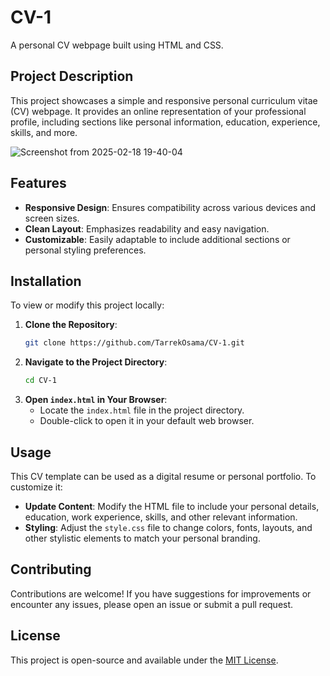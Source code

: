 # CV-1

A personal CV webpage built using HTML and CSS.

## Project Description

This project showcases a simple and responsive personal curriculum vitae (CV) webpage. It provides an online representation of your professional profile, including sections like personal information, education, experience, skills, and more.

![Screenshot from 2025-02-18 19-40-04](https://github.com/user-attachments/assets/4f68e0d2-c4de-4a53-84c4-788ec229d4ce)


## Features

- **Responsive Design**: Ensures compatibility across various devices and screen sizes.
- **Clean Layout**: Emphasizes readability and easy navigation.
- **Customizable**: Easily adaptable to include additional sections or personal styling preferences.

## Installation

To view or modify this project locally:

1. **Clone the Repository**:
   ```bash
   git clone https://github.com/TarrekOsama/CV-1.git
   ```
2. **Navigate to the Project Directory**:
   ```bash
   cd CV-1
   ```
3. **Open `index.html` in Your Browser**:
   - Locate the `index.html` file in the project directory.
   - Double-click to open it in your default web browser.

## Usage

This CV template can be used as a digital resume or personal portfolio. To customize it:

- **Update Content**: Modify the HTML file to include your personal details, education, work experience, skills, and other relevant information.
- **Styling**: Adjust the `style.css` file to change colors, fonts, layouts, and other stylistic elements to match your personal branding.

## Contributing

Contributions are welcome! If you have suggestions for improvements or encounter any issues, please open an issue or submit a pull request.

## License

This project is open-source and available under the [MIT License](LICENSE).

